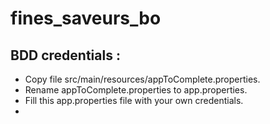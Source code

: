 ﻿# fines_saveurs_bo

## BDD credentials :
- Copy file src/main/resources/appToComplete.properties.
- Rename appToComplete.properties to app.properties.
- Fill this app.properties file with your own credentials.
- 
